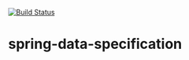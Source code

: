 [![Build Status](https://travis-ci.com/mtumilowicz/spring-data-specification.svg?token=PwyvjePQ7aiAX51hSYLE&branch=master)](https://travis-ci.com/mtumilowicz/spring-data-specification)

# spring-data-specification
